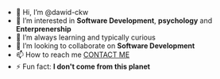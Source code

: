 - 👋 Hi, I’m @dawid-ckw
- 👀 I’m interested in **Software Development**, **psychology** and **Enterprenership**
- 🌱 I’m always learning and typically curious
- 💞️ I’m looking to collaborate on **Software Development**
- 📫 How to reach me [CONTACT ME](https://www.paypal.com/donate/?business=G2H6YXZHAPQRL&no_recurring=0&currency_code=CHF)
- ⚡ Fun fact: <b>I don't come from this planet</b>

<!---
dawid-ckw/dawid-ckw is a ✨ special ✨ repository because its `README.md` (this file) appears on your GitHub profile.
You can click the Preview link to take a look at your changes.
--->

